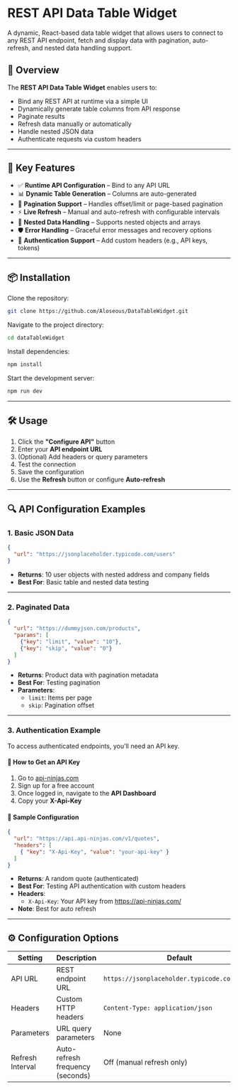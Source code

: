 # REST API Data Table Widget

A dynamic, React-based data table widget that allows users to connect to any REST API endpoint, fetch and display data with pagination, auto-refresh, and nested data handling support.


## 🚀 Overview

The **REST API Data Table Widget** enables users to:
- Bind any REST API at runtime via a simple UI
- Dynamically generate table columns from API response
- Paginate results
- Refresh data manually or automatically
- Handle nested JSON data
- Authenticate requests via custom headers

---

## 🔑 Key Features

- ✅ **Runtime API Configuration** – Bind to any API URL
- 📊 **Dynamic Table Generation** – Columns are auto-generated
- 🔄 **Pagination Support** – Handles offset/limit or page-based pagination
- ⚡ **Live Refresh** – Manual and auto-refresh with configurable intervals
- 🧩 **Nested Data Handling** – Supports nested objects and arrays
- 🛡️ **Error Handling** – Graceful error messages and recovery options
- 🔐 **Authentication Support** – Add custom headers (e.g., API keys, tokens)

---

## 📦 Installation

Clone the repository:

```bash
git clone https://github.com/Aloseous/DataTableWidget.git
```

Navigate to the project directory:

```bash
cd dataTableWidget
```

Install dependencies:

```bash
npm install
```

Start the development server:

```bash
npm run dev
```

---

## 🛠️ Usage

1. Click the **"Configure API"** button
2. Enter your **API endpoint URL**
3. (Optional) Add headers or query parameters
4. Test the connection
5. Save the configuration
6. Use the **Refresh** button or configure **Auto-refresh**

---

## 🔍 API Configuration Examples

### 1. Basic JSON Data

```json
{
  "url": "https://jsonplaceholder.typicode.com/users"
}
```

- **Returns**: 10 user objects with nested address and company fields  
- **Best For**: Basic table and nested data testing

---

### 2. Paginated Data

```json
{
  "url": "https://dummyjson.com/products",
  "params": [
    {"key": "limit", "value": "10"},
    {"key": "skip", "value": "0"}
  ]
}
```

- **Returns**: Product data with pagination metadata  
- **Best For**: Testing pagination  
- **Parameters**:
  - `limit`: Items per page  
  - `skip`: Pagination offset

---

### 3. Authentication Example

To access authenticated endpoints, you'll need an API key.

#### 🔑 How to Get an API Key

1. Go to [api-ninjas.com](https://api-ninjas.com/)
2. Sign up for a free account
3. Once logged in, navigate to the **API Dashboard**
4. Copy your **X-Api-Key**

#### 🧪 Sample Configuration

```json
{
  "url": "https://api.api-ninjas.com/v1/quotes",
  "headers": [
    { "key": "X-Api-Key", "value": "your-api-key" }
  ]
}

```

- **Returns**: A random quote (authenticated)  
- **Best For**: Testing API authentication with custom headers
- **Headers**:
  - `X-Api-Key`: Your API key from https://api-ninjas.com/
- **Note**: Best for auto refresh

---

## ⚙️ Configuration Options

| Setting           | Description                       | Default                                       |
|-------------------|-----------------------------------|-----------------------------------------------|
| API URL           | REST endpoint URL                 | `https://jsonplaceholder.typicode.com/users` |
| Headers           | Custom HTTP headers               | `Content-Type: application/json`             |
| Parameters        | URL query parameters              | None                                          |
| Refresh Interval  | Auto-refresh frequency (seconds)  | Off (manual refresh only)                    |

